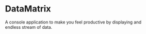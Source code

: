 # DataMatrix
A console application to make you feel productive by displaying and endless stream of data.
